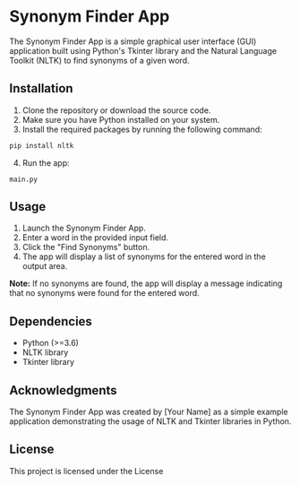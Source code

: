 # Synonym Finder App

The Synonym Finder App is a simple graphical user interface (GUI) application built using Python's Tkinter library and the Natural Language Toolkit (NLTK) to find synonyms of a given word.

## Installation

1. Clone the repository or download the source code.
2. Make sure you have Python installed on your system.
3. Install the required packages by running the following command:

```bash
pip install nltk
```

4. Run the app:

`main.py` 

## Usage

1. Launch the Synonym Finder App.
2. Enter a word in the provided input field.
3. Click the "Find Synonyms" button.
4. The app will display a list of synonyms for the entered word in the output area.

**Note:** If no synonyms are found, the app will display a message indicating that no synonyms were found for the entered word.

## Dependencies

- Python (>=3.6)
- NLTK library
- Tkinter library

## Acknowledgments

The Synonym Finder App was created by [Your Name] as a simple example application demonstrating the usage of NLTK and Tkinter libraries in Python.

## License

This project is licensed under the License 
